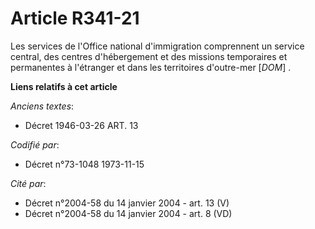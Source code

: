 # Article R341-21

Les services de l'Office national d'immigration comprennent un service central, des centres d'hébergement et des missions
temporaires et permanentes à l'étranger et dans les territoires d'outre-mer [*DOM*] .

**Liens relatifs à cet article**

_Anciens textes_:

  - Décret  1946-03-26 ART. 13

_Codifié par_:

  - Décret n°73-1048 1973-11-15

_Cité par_:

  - Décret n°2004-58 du 14 janvier 2004 - art. 13 (V)
  - Décret n°2004-58 du 14 janvier 2004 - art. 8 (VD)
